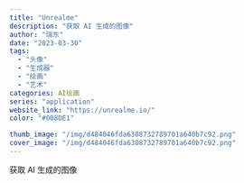 ```yaml
---
title: "Unrealme"
description: "获取 AI 生成的图像"
author: "瑞东"
date: "2023-03-30"
tags:
  - "头像"
  - "生成器"
  - "绘画"
  - "艺术"
categories: AI绘画
series: "application"
website_link: "https://unrealme.io/"
color: "#008DE1"

thumb_image: "/img/d484046fda6308732789701a640b7c92.png"
cover_image: "/img/d484046fda6308732789701a640b7c92.png"
---
```


获取 AI 生成的图像